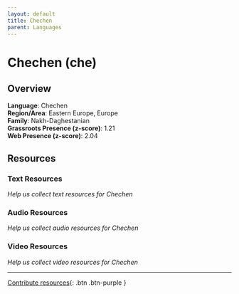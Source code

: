 ```yaml
---
layout: default
title: Chechen
parent: Languages
---
```


# Chechen (che)

## Overview

**Language**: Chechen  
**Region/Area**: Eastern Europe, Europe  
**Family**: Nakh-Daghestanian  
**Grassroots Presence (z-score)**: 1.21  
**Web Presence (z-score)**: 2.04  

## Resources

### Text Resources
*Help us collect text resources for Chechen*

### Audio Resources
*Help us collect audio resources for Chechen*

### Video Resources
*Help us collect video resources for Chechen*

---

[Contribute resources](https://forms.office.com/e/1SfLJx3u1r){: .btn .btn-purple }
